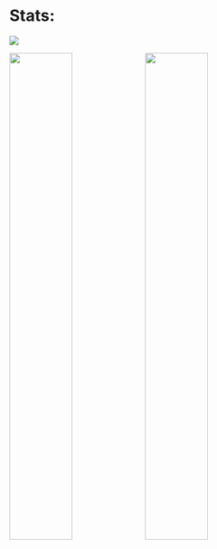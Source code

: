 
# Stats:
![](https://komarev.com/ghpvc/?username=Valskis&color=blueviolet)


<p align="left"> 
<img align="left" width="47%" src="https://github-readme-stats.vercel.app/api?username=Valskis&show_icons=true&theme=tokyonight" />
<img align="left" width="47%" src="https://github-readme-stats.vercel.app/api/top-langs/?username=Valskis&layout=compact" />
</p>
